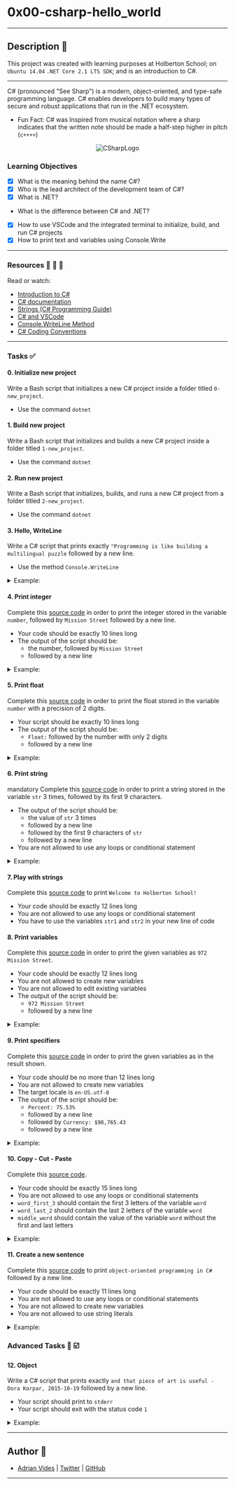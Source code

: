 # 0x00-csharp-hello_world
---

## Description :newspaper:
This project was created with learning purposes at Holberton School; on `Ubuntu 14.04` `.NET Core 2.1 LTS SDK`; and is an introduction to C#.

---

C# (pronounced "See Sharp") is a modern, object-oriented, and type-safe programming language. C# enables developers to build many types of secure and robust applications that run in the .NET ecosystem.
- Fun Fact: C# was Inspired from musical notation where a sharp indicates that the written note should be made a half-step higher in pitch (`c++++`)

<center>

![CSharpLogo](https://seeklogo.com/images/C/c-sharp-c-logo-02F17714BA-seeklogo.com.png)

</center>

### Learning Objectives

- [x] What is the meaning behind the name C#?
- [x] Who is the lead architect of the development team of C#?
- [x] What is .NET?
- What is the difference between C# and .NET?
- [x] How to use VSCode and the integrated terminal to initialize, build, and run C# projects
- [x] How to print text and variables using Console.Write

---

### Resources :blue_book: :orange_book: :green_book:
Read or watch:
- [Introduction to C#](https://docs.microsoft.com/en-us/dotnet/csharp/tour-of-csharp/)
- [C# documentation](https://docs.microsoft.com/en-us/dotnet/csharp/)
- [Strings (C# Programming Guide)](https://docs.microsoft.com/en-us/dotnet/csharp/programming-guide/strings/)
- [C# and VSCode](https://docs.microsoft.com/en-us/dotnet/core/tutorials/with-visual-studio-code)
- [Console.WriteLine Method](https://docs.microsoft.com/en-us/dotnet/api/system.console.writeline?view=netframework-4.8)
- [C# Coding Conventions](https://docs.microsoft.com/en-us/dotnet/csharp/fundamentals/coding-style/coding-conventions)

---

### Tasks :white_check_mark:

#### 0. Initialize new project
Write a Bash script that initializes a new C# project inside a folder titled `0-new_project`.
- Use the command `dotnet`

#### 1. Build new project
Write a Bash script that initializes and builds a new C# project inside a folder titled `1-new_project`.
- Use the command `dotnet`

#### 2. Run new project
Write a Bash script that initializes, builds, and runs a new C# project from a folder titled `2-new_project`.
- Use the command `dotnet`

#### 3. Hello, WriteLine
Write a C# script that prints exactly `"Programming is like building a multilingual puzzle` followed by a new line.
- Use the method `Console.WriteLine`

<details>
<summary>Example:</summary>

```sh
Your@Shell$ ~/0x00-csharp-hello_world/3-writeline$ ls
3-writeline.csproj  bin  obj  3-writeline.cs
Your@Shell$ ~/0x00-csharp-hello_world/3-writeline$ dotnet run
"Programming is like building a multilingual puzzle
Your@Shell$ ~/0x00-csharp-hello_world/3-writeline$ 
```
</details>

#### 4. Print integer
Complete this [source code](https://github.com/holbertonschool/0x00.cs/blob/master/4-print_integer.cs) in order to print the integer stored in the variable `number`, followed by `Mission Street` followed by a new line.
- Your code should be exactly 10 lines long
- The output of the script should be:
    - the number, followed by `Mission Street`
    - followed by a new line

<details>
<summary>Example:</summary>

```sh
Your@Shell$ ~/0x00-csharp-hello_world/4-print_integer$  ls
4-print_integer.cs  4-print_integer.csproj  bin  obj
Your@Shell$ ~/0x00-csharp-hello_world/4-print_integer$ dotnet run
972 Mission Street
```
</details>

#### 5. Print float
Complete this [source code](https://github.com/holbertonschool/0x00.cs/blob/master/5-print_float.cs) in order to print the float stored in the variable `number` with a precision of 2 digits.
- Your script should be exactly 10 lines long
- The output of the script should be:
    - `Float:` followed by the number with only 2 digits
    - followed by a new line

<details>
<summary>Example:</summary>

```sh
Your@Shell$ ~/0x00-csharp-hello_world/5-print_float$ ls
5-print_float.cs  5-print_float.csproj  bin  obj
Your@Shell$ ~/0x00-csharp-hello_world/5-print_float$ dotnet run
Float: 3.14
```
</details>

#### 6. Print string
mandatory
Complete this [source code](https://github.com/holbertonschool/0x00.cs/blob/master/6-print_string.cs) in order to print a string stored in the variable `str` 3 times, followed by its first 9 characters.
- The output of the script should be:
    - the value of `str` 3 times
    - followed by a new line
    - followed by the first 9 characters of `str`
    - followed by a new line
- You are not allowed to use any loops or conditional statement

<details>
<summary>Example:</summary>

```sh
Your@Shell$ ~/0x00-csharp-hello_world/6-print_string$ ls
6-print_string.cs  6-print_string.csproj  bin  obj
Your@Shell$ ~/0x00-csharp-hello_world/6-print_string$ dotnet run
Holberton SchoolHolberton SchoolHolberton School
Holberton
```
</details>

#### 7. Play with strings
Complete this [source code](https://github.com/holbertonschool/0x00.cs/blob/master/7-concat.cs) to print `Welcome to Holberton School!`
- Your code should be exactly 12 lines long
- You are not allowed to use any loops or conditional statement
- You have to use the variables `str1` and `str2` in your new line of code

#### 8. Print variables
Complete this [source code](https://github.com/holbertonschool/0x00.cs/blob/master/8-print_variable.cs) in order to print the given variables as `972 Mission Street`.
- Your code should be exactly 12 lines long
- You are not allowed to create new variables
- You are not allowed to edit existing variables
- The output of the script should be:
    - `972 Mission Street`
    - followed by a new line

<details>
<summary>Example:</summary>

```sh
Your@Shell$ ~/0x00-csharp-hello_world/8-print_variables$ ls
8-print_variables.cs  8-print_variables.csproj  bin  obj
Your@Shell$ ~/0x00-csharp-hello_world/8-print_variables$ dotnet run
972 Mission Street
```
</details>

#### 9. Print specifiers
Complete this [source code](https://github.com/holbertonschool/0x00.cs/blob/master/9-print_specifiers.cs) in order to print the given variables as in the result shown.
- Your code should be no more than 12 lines long
- You are not allowed to create new variables
- The target locale is `en-US.utf-8`
- The output of the script should be:
    - `Percent: 75.53%`
    - followed by a new line
    - followed by `Currency: $98,765.43`
    - followed by a new line

<details>
<summary>Example:</summary>

```sh
Your@Shell$ ~/0x00-csharp-hello_world/9-print_specifiers$ ls
9-print_specifiers.cs  9-print_specifiers.csproj  bin  obj
Your@Shell$ ~/0x00-csharp-hello_world/9-print_specifiers$ dotnet run
Percent: 75.53%
Currency: $98,765.43
```
</details>

#### 10. Copy - Cut - Paste
Complete this [source code](https://github.com/holbertonschool/0x00.cs/blob/master/10-copy_cut_paste.cs).
- Your code should be exactly 15 lines long
- You are not allowed to use any loops or conditional statements
- `word_first_3` should contain the first 3 letters of the variable `word`
- `word_last_2` should contain the last 2 letters of the variable `word`
- `middle_word` should contain the value of the variable `word` without the first and last letters

<details>
<summary>Example:</summary>

```sh
10-copy_cut_paste.cs  10-copy_cut_paste.csproj  bin  obj
Your@Shell$ ~/0x00-csharp-hello_world/10-copy_cut_paste$ dotnet run
First 3 letters: Hol
Last 2 letters: on
Middle word: olberto
```
</details>

#### 11. Create a new sentence
Complete this [source code](https://github.com/holbertonschool/0x00.cs/blob/master/11-concat_edges.cs) to print `object-oriented programming in C#` followed by a new line.
- Your code should be exactly 11 lines long
- You are not allowed to use any loops or conditional statements
- You are not allowed to create new variables
- You are not allowed to use string literals

<details>
<summary>Example:</summary>

```sh
Your@Shell$ ~/0x00-csharp-hello_world/11-concat_edges$ ls
11-concat_edges.cs  11-concat_edges.csproj  bin  obj
Your@Shell$ ~/0x00-csharp-hello_world/11-concat_edges$ dotnet run
object-oriented programming in C#
```
</details>


### Advanced Tasks :100: :ballot_box_with_check:

#### 12. Object
Write a C# script that prints exactly `and that piece of art is useful - Dora Korpar, 2015-10-19` followed by a new line.
- Your script should print to `stderr`
- Your script should exit with the status code `1`

<details>
<summary>Example:</summary>

```sh
Your@Shell$ ~/0x00-csharp-hello_world/100-hello_error$ ls
100-hello_error.cs  100-hello_error.csproj  obj
Your@Shell$ ~/0x00-csharp-hello_world/100-hello_error$ dotnet run
and that piece of art is useful - Dora Korpar, 2015-10-19
Your@Shell$ ~/0x00-csharp-hello_world/100-hello_error$ echo $?
1
Your@Shell$ ~/0x00-csharp-hello_world/100-hello_error$ dotnet run 2> q
Your@Shell$ ~/0x00-csharp-hello_world/100-hello_error$ cat q
and that piece of art is useful - Dora Korpar, 2015-10-19
```
</details>

---

## Author :bust_in_silhouette:
- [Adrian Vides] | [Twitter] | [GitHub]


---

[GitHub]: <https://github.com/AdrianVides56>
[Twitter]: <https://twitter.com/termi56661>
[Adrian Vides]: <https://www.linkedin.com/in/adrianvides56/>    